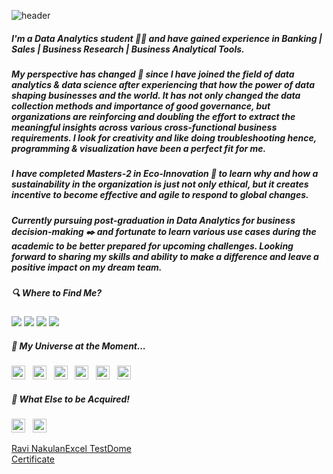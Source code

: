 ![header](https://capsule-render.vercel.app/api?type=rounded&color=gradient&text=%20If&nbsp;you&nbsp;torture&nbsp;the&nbsp;data&nbsp;long&nbsp;enough,&nbsp;it&nbsp;will&nbsp;confess&nbsp;to&nbsp;anything&nbsp;-&nbsp;Ronald&nbsp;Coase%20&height=80&fontSize=20&textBg=true)

##### I'm a Data Analytics student :man_student: and have gained experience in **Banking | Sales | Business Research |  Business Analytical Tools**.
##### My perspective has changed :rainbow: since I have joined the field of data analytics & data science after experiencing that how the power of data shaping businesses and the world. It has not only changed the data collection methods and importance of good governance, but organizations are reinforcing and doubling the effort to extract the meaningful insights across various cross-functional business requirements. I look for creativity and like doing troubleshooting hence, programming & visualization have been a perfect fit for me. 

#####  I have completed Masters-2 in Eco-Innovation :1st_place_medal: to learn why and how a sustainability in the organization is just not only ethical, but it creates incentive to become effective and agile to respond to global changes.

##### Currently pursuing post-graduation in Data Analytics for business decision-making :black_nib: and fortunate to learn various use cases during the academic to be better prepared for upcoming challenges. Looking forward to sharing my skills and ability to make a difference and leave a positive impact on my dream team.      

##### 🔍 Where to Find Me?

[![](https://img.shields.io/badge/LinkedIn-ravinakulan-white?logo=Linkedin&logoColor=white&labelColor=blue)](https://www.linkedin.com/in/ravi-nakulan-data-analyst/)
[![](https://img.shields.io/badge/Slideshare-ravinakulan-white?logo=Slideshare&labelColor=orange)](https://www.slideshare.net/ravinakulan)
[![](https://img.shields.io/badge/Gmail-ravi.nakulan@gmail.com-white?logo=Gmail&logoColor=Red&labelColor=lightred)](mailto:ravi.nakulan@gmail.com)
[![](https://img.shields.io/badge/YouTube-ravinakulan-white?logo=YouTube&labelColor=darkred)](https://youtu.be/xVa_0X4P3Ek)


##### 🚀 My Universe at the Moment...

<a name="learning-now"></a>

<img src="https://img.shields.io/badge/Python-282C34?logo=python&logoColor=F7DF1E" alt="Python logo" title="Python" height="22" /> &nbsp;
<img src="https://img.shields.io/badge/Tableau-282C34?logo=tableau&logoColor=474747rgb" alt="Tableau logo" title="Tableau" height="22" /> &nbsp;
<img src="https://img.shields.io/badge/PowerBI-282C34?logo=powerbi&logoColor=E3AE26" alt="PowerBI logo" title="PowerBI" height="22" /> &nbsp;
<img src="https://img.shields.io/badge/MySQL-282C34?logo=Mysql&logoColor=1BB3EE" alt="MySQL logo" title="MySQL" height="22" /> &nbsp;
<img src="https://img.shields.io/badge/R-282C34?logo=r&logoColor=2B76CC" alt="R logo" title="R" height="22" /> &nbsp;
<img src="https://img.shields.io/badge/Microsoft Excel-282C34?logo=microsoftexcel&logoColor=6CC644" alt="Miscrosoft Excel logo" title="Microsoft Excel" height="22" /> &nbsp;

<a name="learning-next"></a>

##### 🌱 What Else to be Acquired!

<a name="learning-now"></a>

<img src="https://img.shields.io/badge/Microsoft Azure-282C34?logo=microsoftazure&logoColor=008AD7" alt="Microsoft Azure logo" title="Azure" height="22" /> &nbsp;
<img src="https://img.shields.io/badge/Azure DevOps-282C34?logo=azuredevops&logoColor=007FFF" alt="Azure DevOps logo" title="Azure DevOps" height="22" /> &nbsp;

<a name="learning-next"></a>

<a href="https://app.testdome.com/cert/d2fd934b028a40bab8ac441a4f9c8364" class="testdome-certificate-stamp silver"><span class="testdome-certificate-name">Ravi Nakulan</span><span class="testdome-certificate-test-name">Excel </span><span class="testdome-certificate-card-logo">TestDome<br />Certificate</span></a><script>var stylesheet = "https://app.testdome.com/content/source/stylesheets/embed.css", link = document.createElement("link"); link.href = stylesheet, link.type = "text/css", link.rel = "stylesheet", link.media = "screen,print", document.getElementsByTagName("head")[0].appendChild(link);</script>

<a name="learning-next"></a>

